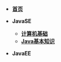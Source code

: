 <!-- docs/_sidebar.md --> 

* **[首页](README.md)**

* **JavaSE**
  * **[计算机基础](/sjxixi01/java001.md/)**
  * **[Java基本知识](/sjxixi01/java002.md/)**
* **JavaEE**

